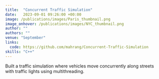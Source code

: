 ```yaml
---
title:  "Concurrent Traffic Simulation"
date:   2023-09-01 09:26:00 +00:00
image: /publications/images/Paris_thumbnail.png
image_onhover: /publications/images/NYC_thumbnail.png
author: ""
authors: ""
venue: "September"
links:
  code: https://github.com/mahrang/Concurrent-Traffic-Simulation
skills: "C++"
---
```

Built a traffic simulation where vehicles move concurrently along streets with traffic lights using multithreading.
